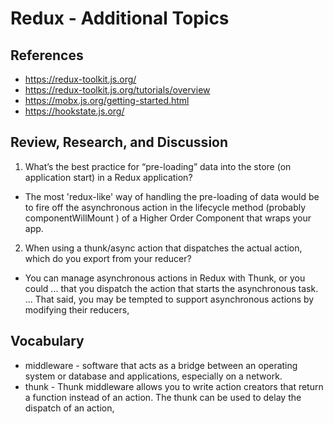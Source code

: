 # Redux - Additional Topics

## References

- https://redux-toolkit.js.org/
- https://redux-toolkit.js.org/tutorials/overview
- https://mobx.js.org/getting-started.html
- https://hookstate.js.org/

## Review, Research, and Discussion

1. What’s the best practice for “pre-loading” data into the store (on application start) in a Redux application?

- The most 'redux-like' way of handling the pre-loading of data would be to fire off the asynchronous action in the lifecycle method (probably componentWillMount ) of a Higher Order Component that wraps your app.

2. When using a thunk/async action that dispatches the actual action, which do you export from your reducer?

- You can manage asynchronous actions in Redux with Thunk, or you could ... that you dispatch the action that starts the asynchronous task. ... That said, you may be tempted to support asynchronous actions by modifying their reducers,

## Vocabulary

- middleware - software that acts as a bridge between an operating system or database and applications, especially on a network.
- thunk - Thunk middleware allows you to write action creators that return a function instead of an action. The thunk can be used to delay the dispatch of an action,
